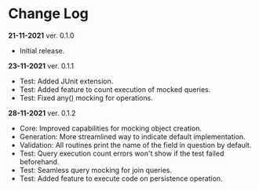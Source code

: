 # Change Log

**21-11-2021** ver. 0.1.0
* Initial release.
  
**23-11-2021** ver. 0.1.1
* Test: Added JUnit extension.
* Test: Added feature to count execution of mocked queries.
* Test: Fixed any() mocking for operations.

**28-11-2021** ver. 0.1.2
* Core: Improved capabilities for mocking object creation.  
* Generation: More streamlined way to indicate default implementation.
* Validation: All routines print the name of the field in question by default.
* Test: Query execution count errors won't show if the test failed beforehand.
* Test: Seamless query mocking for join queries.
* Test: Added feature to execute code on persistence operation.


